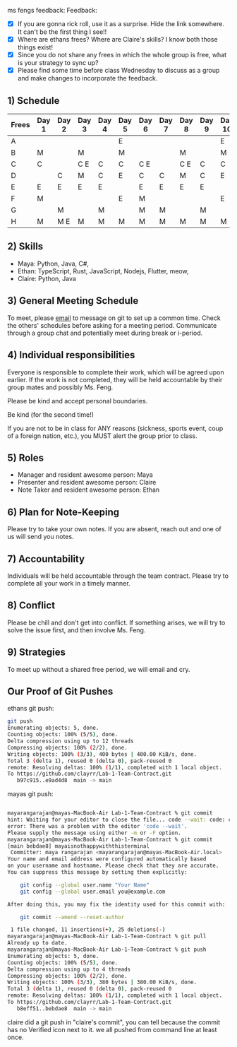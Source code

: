 ms fengs feedback:
Feedback: 

- [x] If you are gonna rick roll, use it as a surprise. Hide the link somewhere. It can't be the first thing I see!! 
- [x] Where are ethans frees? Where are Claire's skills? I know both those things exist! 
- [x] Since you do not share any frees in which the whole group is free, what is your strategy to sync up? 
- [x] Please find some time before class Wednesday to discuss as a group and make changes to incorporate the feedback.

## 1) Schedule

| Frees | Day 1 | Day 2 | Day 3 | Day 4 | Day 5 | Day 6 | Day 7 | Day 8 | Day 9 | Day 10 |
|-------|-------|-------|-------|-------|-------|-------|-------|-------|-------|--------|
| A     |       |       |       |       | E     |       |       |       |       | E      |
| B     | M     |       | M     |       | M     |       |       | M     |       | M      |
| C     | C     |       | C E   | C     | C     | C E   |       | C E   | C     | C      |
| D     |       | C     | M     | C     | E     | C     | C     | M     | C     | E      |
| E     | E     | E     | E     | E     |       | E     | E     | E     | E     |        |
| F     | M     |       |       |       | E     | M     |       |       |       | E      |
| G     |       | M     |       | M     |       | M     | M     |       | M     |        |
| H     | M     | M E   | M     | M     | M     | M     | M     | M     | M     | M      |


## 2) Skills 
* Maya: Python, Java, C#,
* Ethan: TypeScript, Rust, JavaScript, Nodejs, Flutter, meow,
* Claire: Python, Java

## 3) General Meeting Schedule
To meet, please [email](https://www.youtube.com/watch?v=dQw4w9WgXcQ) to message on git to set up a common time. Check the others' schedules before asking for a meeting period.
Communicate through a group chat and potentially meet during break or i-period.

## 4) Individual responsibilities

Everyone is responsible to complete their work, which will be agreed upon earlier. If the work is not completed, they will be held accountable by their group mates and possibly Ms. Feng. 

Please be kind and accept personal boundaries. 

Be kind (for the second time!)

If you are not to be in class for ANY reasons (sickness, sports event, coup of a foreign nation, etc.), you MUST alert the group prior to class.  

## 5) Roles

* Manager and resident awesome person: Maya
* Presenter and resident awesome person: Claire
* Note Taker and resident awesome person: Ethan

## 6) Plan for Note-Keeping

Please try to take your own notes. If you are absent, reach out and one of us will send you notes. 

## 7) Accountability

Individuals will be held accountable through the team contract. Please try to complete all your work in a timely manner. 

## 8) Conflict

Please be chill and don't get into conflict. If something arises, we will try to solve the issue first, and then involve Ms. Feng. 

## 9) Strategies

To meet up without a shared free period, we will email and cry.

## Our Proof of Git Pushes

ethans git push:

```sh
git push
Enumerating objects: 5, done.
Counting objects: 100% (5/5), done.
Delta compression using up to 12 threads
Compressing objects: 100% (2/2), done.
Writing objects: 100% (3/3), 400 bytes | 400.00 KiB/s, done.
Total 3 (delta 1), reused 0 (delta 0), pack-reused 0
remote: Resolving deltas: 100% (1/1), completed with 1 local object.
To https://github.com/clayrr/Lab-1-Team-Contract.git
   b97c915..e9ad4d8  main -> main
```

mayas git push: 

```sh

mayarangarajan@mayas-MacBook-Air Lab-1-Team-Contract % git commit
hint: Waiting for your editor to close the file... code --wait: code: command not found
error: There was a problem with the editor 'code --wait'.
Please supply the message using either -m or -F option.
mayarangarajan@mayas-MacBook-Air Lab-1-Team-Contract % git commit
[main bebdae8] mayaisnothappywiththisterminal
 Committer: maya rangarajan <mayarangarajan@mayas-MacBook-Air.local>
Your name and email address were configured automatically based
on your username and hostname. Please check that they are accurate.
You can suppress this message by setting them explicitly:

    git config --global user.name "Your Name"
    git config --global user.email you@example.com

After doing this, you may fix the identity used for this commit with:

    git commit --amend --reset-author

 1 file changed, 11 insertions(+), 25 deletions(-)
mayarangarajan@mayas-MacBook-Air Lab-1-Team-Contract % git pull 
Already up to date.
mayarangarajan@mayas-MacBook-Air Lab-1-Team-Contract % git push
Enumerating objects: 5, done.
Counting objects: 100% (5/5), done.
Delta compression using up to 4 threads
Compressing objects: 100% (2/2), done.
Writing objects: 100% (3/3), 380 bytes | 380.00 KiB/s, done.
Total 3 (delta 1), reused 0 (delta 0), pack-reused 0
remote: Resolving deltas: 100% (1/1), completed with 1 local object.
To https://github.com/clayrr/Lab-1-Team-Contract.git
   b8eff51..bebdae8  main -> main

```


claire did a git push in "claire's commit", you can tell because the commit has no Verified icon next to it.
we all pushed from command line at least once.

